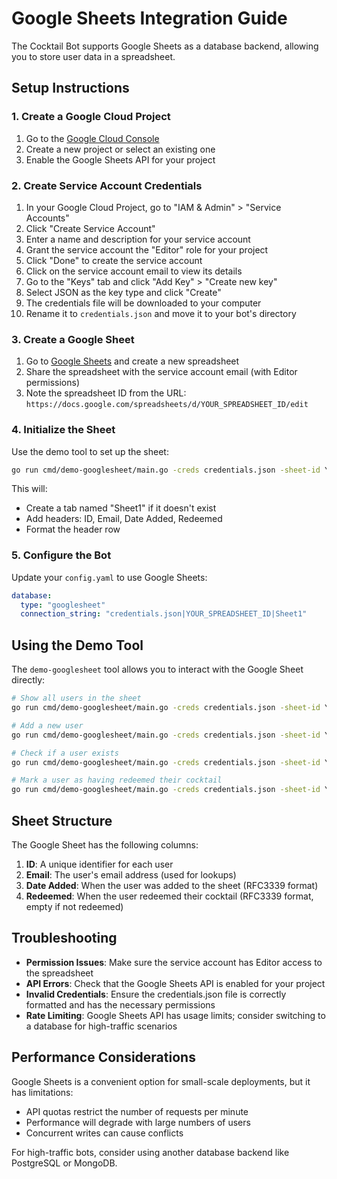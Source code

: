 # Google Sheets Integration Guide

The Cocktail Bot supports Google Sheets as a database backend, allowing you to store user data in a spreadsheet.

## Setup Instructions

### 1. Create a Google Cloud Project

1. Go to the [Google Cloud Console](https://console.cloud.google.com/)
2. Create a new project or select an existing one
3. Enable the Google Sheets API for your project

### 2. Create Service Account Credentials

1. In your Google Cloud Project, go to "IAM & Admin" > "Service Accounts"
2. Click "Create Service Account"
3. Enter a name and description for your service account
4. Grant the service account the "Editor" role for your project
5. Click "Done" to create the service account
6. Click on the service account email to view its details
7. Go to the "Keys" tab and click "Add Key" > "Create new key"
8. Select JSON as the key type and click "Create"
9. The credentials file will be downloaded to your computer
10. Rename it to `credentials.json` and move it to your bot's directory

### 3. Create a Google Sheet

1. Go to [Google Sheets](https://sheets.google.com/) and create a new spreadsheet
2. Share the spreadsheet with the service account email (with Editor permissions)
3. Note the spreadsheet ID from the URL: `https://docs.google.com/spreadsheets/d/YOUR_SPREADSHEET_ID/edit`

### 4. Initialize the Sheet

Use the demo tool to set up the sheet:

```bash
go run cmd/demo-googlesheet/main.go -creds credentials.json -sheet-id YOUR_SPREADSHEET_ID -action setup
```

This will:
- Create a tab named "Sheet1" if it doesn't exist
- Add headers: ID, Email, Date Added, Redeemed
- Format the header row

### 5. Configure the Bot

Update your `config.yaml` to use Google Sheets:

```yaml
database:
  type: "googlesheet"
  connection_string: "credentials.json|YOUR_SPREADSHEET_ID|Sheet1"
```

## Using the Demo Tool

The `demo-googlesheet` tool allows you to interact with the Google Sheet directly:

```bash
# Show all users in the sheet
go run cmd/demo-googlesheet/main.go -creds credentials.json -sheet-id YOUR_SPREADSHEET_ID -action show

# Add a new user
go run cmd/demo-googlesheet/main.go -creds credentials.json -sheet-id YOUR_SPREADSHEET_ID -action add -email user@example.com

# Check if a user exists
go run cmd/demo-googlesheet/main.go -creds credentials.json -sheet-id YOUR_SPREADSHEET_ID -action check -email user@example.com

# Mark a user as having redeemed their cocktail
go run cmd/demo-googlesheet/main.go -creds credentials.json -sheet-id YOUR_SPREADSHEET_ID -action redeem -email user@example.com
```

## Sheet Structure

The Google Sheet has the following columns:

1. **ID**: A unique identifier for each user
2. **Email**: The user's email address (used for lookups)
3. **Date Added**: When the user was added to the sheet (RFC3339 format)
4. **Redeemed**: When the user redeemed their cocktail (RFC3339 format, empty if not redeemed)

## Troubleshooting

- **Permission Issues**: Make sure the service account has Editor access to the spreadsheet
- **API Errors**: Check that the Google Sheets API is enabled for your project
- **Invalid Credentials**: Ensure the credentials.json file is correctly formatted and has the necessary permissions
- **Rate Limiting**: Google Sheets API has usage limits; consider switching to a database for high-traffic scenarios

## Performance Considerations

Google Sheets is a convenient option for small-scale deployments, but it has limitations:

- API quotas restrict the number of requests per minute
- Performance will degrade with large numbers of users
- Concurrent writes can cause conflicts

For high-traffic bots, consider using another database backend like PostgreSQL or MongoDB.